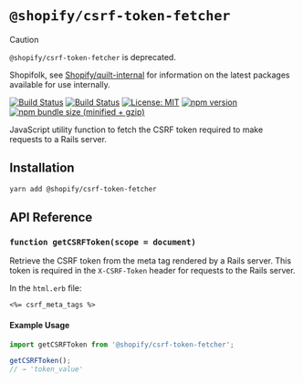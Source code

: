 # `@shopify/csrf-token-fetcher`

> [!CAUTION]
>
> `@shopify/csrf-token-fetcher` is deprecated.
>
> Shopifolk, see
> [Shopify/quilt-internal](https://github.com/shopify/quilt-internal) for
> information on the latest packages available for use internally.

[![Build Status](https://github.com/Shopify/quilt/workflows/Node-CI/badge.svg?branch=main)](https://github.com/Shopify/quilt/actions?query=workflow%3ANode-CI)
[![Build Status](https://github.com/Shopify/quilt/workflows/Ruby-CI/badge.svg?branch=main)](https://github.com/Shopify/quilt/actions?query=workflow%3ARuby-CI)
[![License: MIT](https://img.shields.io/badge/License-MIT-green.svg)](LICENSE.md) [![npm version](https://badge.fury.io/js/%40shopify%2Fcsrf-token-fetcher.svg)](https://badge.fury.io/js/%40shopify%2Fcsrf-token-fetcher.svg) [![npm bundle size (minified + gzip)](https://img.shields.io/bundlephobia/minzip/@shopify/csrf-token-fetcher.svg)](https://img.shields.io/bundlephobia/minzip/@shopify/csrf-token-fetcher.svg)

JavaScript utility function to fetch the CSRF token required to make requests to a Rails server.

## Installation

```bash
yarn add @shopify/csrf-token-fetcher
```

## API Reference

### `function getCSRFToken(scope = document)`

Retrieve the CSRF token from the meta tag rendered by a Rails server. This token is required in the `X-CSRF-Token` header for requests to the Rails server.

In the `html.erb` file:

```
<%= csrf_meta_tags %>
```

#### Example Usage

```typescript
import getCSRFToken from '@shopify/csrf-token-fetcher';

getCSRFToken();
// → 'token_value'
```

